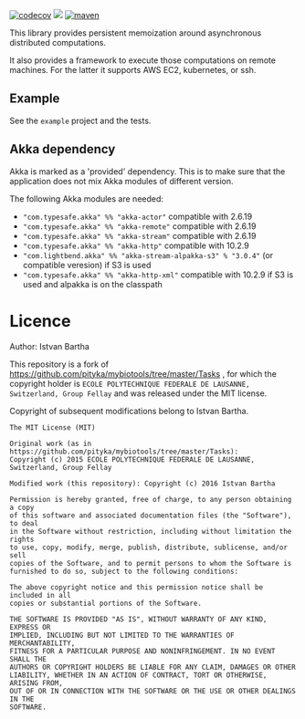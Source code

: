 [![codecov](https://codecov.io/gh/pityka/tasks/branch/master/graph/badge.svg)](https://codecov.io/gh/pityka/tasks)
[![](https://github.com/pityka/tasks/workflows/CI/badge.svg)](https://github.com/pityka/tasks/actions)
[![maven](https://img.shields.io/maven-central/v/io.github.pityka/tasks-core_2.13.svg)](https://repo1.maven.org/maven2/io/github/pityka/tasks-core_2.13/)




This library provides persistent memoization around asynchronous distributed computations.

It also provides a framework to execute those computations on remote machines. For the latter it supports AWS EC2, kubernetes, or ssh.

## Example

See the `example` project and the tests.

## Akka dependency
Akka is marked as a 'provided' dependency. This is to make sure that the application does not mix Akka modules of different version. 

The following Akka modules are needed:
  
- `"com.typesafe.akka" %% "akka-actor"`  compatible with 2.6.19
- `"com.typesafe.akka" %% "akka-remote"` compatible with 2.6.19
- `"com.typesafe.akka" %% "akka-stream"` compatible with 2.6.19
- `"com.typesafe.akka" %% "akka-http"` compatible with 10.2.9
- `"com.lightbend.akka" %% "akka-stream-alpakka-s3" % "3.0.4"` (or compatible veresion)  if S3 is used
- `"com.typesafe.akka" %% "akka-http-xml"` compatible with 10.2.9 if S3 is used and alpakka is on the classpath



# Licence

Author: Istvan Bartha

This repository is a fork of https://github.com/pityka/mybiotools/tree/master/Tasks , for which the copyright holder is `ECOLE POLYTECHNIQUE FEDERALE DE LAUSANNE, Switzerland, Group Fellay` and was released under the MIT license. 

Copyright of subsequent modifications belong to Istvan Bartha.

```
The MIT License (MIT)

Original work (as in https://github.com/pityka/mybiotools/tree/master/Tasks):
Copyright (c) 2015 ECOLE POLYTECHNIQUE FEDERALE DE LAUSANNE, Switzerland, Group Fellay

Modified work (this repository): Copyright (c) 2016 Istvan Bartha

Permission is hereby granted, free of charge, to any person obtaining a copy
of this software and associated documentation files (the "Software"), to deal
in the Software without restriction, including without limitation the rights
to use, copy, modify, merge, publish, distribute, sublicense, and/or sell
copies of the Software, and to permit persons to whom the Software is
furnished to do so, subject to the following conditions:

The above copyright notice and this permission notice shall be included in all
copies or substantial portions of the Software.

THE SOFTWARE IS PROVIDED "AS IS", WITHOUT WARRANTY OF ANY KIND, EXPRESS OR
IMPLIED, INCLUDING BUT NOT LIMITED TO THE WARRANTIES OF MERCHANTABILITY,
FITNESS FOR A PARTICULAR PURPOSE AND NONINFRINGEMENT. IN NO EVENT SHALL THE
AUTHORS OR COPYRIGHT HOLDERS BE LIABLE FOR ANY CLAIM, DAMAGES OR OTHER
LIABILITY, WHETHER IN AN ACTION OF CONTRACT, TORT OR OTHERWISE, ARISING FROM,
OUT OF OR IN CONNECTION WITH THE SOFTWARE OR THE USE OR OTHER DEALINGS IN THE
SOFTWARE.
```
